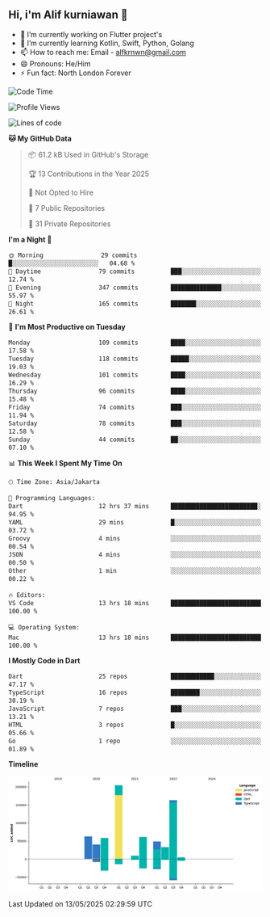 ## Hi, i'm Alif kurniawan 👋

- 🔭 I’m currently working on Flutter project's
- 🌱 I’m currently learning Kotlin, Swift, Python, Golang
- 📫 How to reach me: Email - alfkrnwn@gmail.com
- 😄 Pronouns: He/Him
- ⚡ Fun fact: North London Forever

<!--START_SECTION:waka-->
![Code Time](http://img.shields.io/badge/Code%20Time-13%20hrs%2018%20mins-blue)

![Profile Views](http://img.shields.io/badge/Profile%20Views-107-blue)

![Lines of code](https://img.shields.io/badge/From%20Hello%20World%20I%27ve%20Written-683.1%20thousand%20lines%20of%20code-blue)

**🐱 My GitHub Data** 

> 📦 61.2 kB Used in GitHub's Storage 
 > 
> 🏆 13 Contributions in the Year 2025
 > 
> 🚫 Not Opted to Hire
 > 
> 📜 7 Public Repositories 
 > 
> 🔑 31 Private Repositories 
 > 
**I'm a Night 🦉** 

```text
🌞 Morning                29 commits          █░░░░░░░░░░░░░░░░░░░░░░░░   04.68 % 
🌆 Daytime                79 commits          ███░░░░░░░░░░░░░░░░░░░░░░   12.74 % 
🌃 Evening                347 commits         ██████████████░░░░░░░░░░░   55.97 % 
🌙 Night                  165 commits         ███████░░░░░░░░░░░░░░░░░░   26.61 % 
```
📅 **I'm Most Productive on Tuesday** 

```text
Monday                   109 commits         ████░░░░░░░░░░░░░░░░░░░░░   17.58 % 
Tuesday                  118 commits         █████░░░░░░░░░░░░░░░░░░░░   19.03 % 
Wednesday                101 commits         ████░░░░░░░░░░░░░░░░░░░░░   16.29 % 
Thursday                 96 commits          ████░░░░░░░░░░░░░░░░░░░░░   15.48 % 
Friday                   74 commits          ███░░░░░░░░░░░░░░░░░░░░░░   11.94 % 
Saturday                 78 commits          ███░░░░░░░░░░░░░░░░░░░░░░   12.58 % 
Sunday                   44 commits          ██░░░░░░░░░░░░░░░░░░░░░░░   07.10 % 
```


📊 **This Week I Spent My Time On** 

```text
🕑︎ Time Zone: Asia/Jakarta

💬 Programming Languages: 
Dart                     12 hrs 37 mins      ████████████████████████░   94.95 % 
YAML                     29 mins             █░░░░░░░░░░░░░░░░░░░░░░░░   03.72 % 
Groovy                   4 mins              ░░░░░░░░░░░░░░░░░░░░░░░░░   00.54 % 
JSON                     4 mins              ░░░░░░░░░░░░░░░░░░░░░░░░░   00.50 % 
Other                    1 min               ░░░░░░░░░░░░░░░░░░░░░░░░░   00.22 % 

🔥 Editors: 
VS Code                  13 hrs 18 mins      █████████████████████████   100.00 % 

💻 Operating System: 
Mac                      13 hrs 18 mins      █████████████████████████   100.00 % 
```

**I Mostly Code in Dart** 

```text
Dart                     25 repos            ████████████░░░░░░░░░░░░░   47.17 % 
TypeScript               16 repos            ████████░░░░░░░░░░░░░░░░░   30.19 % 
JavaScript               7 repos             ███░░░░░░░░░░░░░░░░░░░░░░   13.21 % 
HTML                     3 repos             █░░░░░░░░░░░░░░░░░░░░░░░░   05.66 % 
Go                       1 repo              ░░░░░░░░░░░░░░░░░░░░░░░░░   01.89 % 
```



**Timeline**

![Lines of Code chart](https://raw.githubusercontent.com/awanderer11/awanderer11/main/assets/bar_graph.png)


 Last Updated on 13/05/2025 02:29:59 UTC
<!--END_SECTION:waka-->
